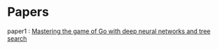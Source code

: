 # Papers

paper1 : [Mastering the game of Go with deep neural networks and tree search](https://www.nature.com/articles/nature16961)  
